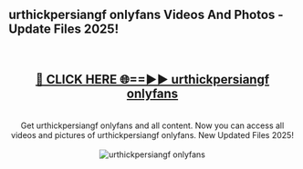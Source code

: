 <h2>urthickpersiangf onlyfans Videos And Photos - Update Files 2025!</h2>
<br>
<div align="center">
<h2><a href="https://linkcuts.com/hfmhzwbr" rel="nofollow">🔴 CLICK HERE 🌐==►► urthickpersiangf onlyfans</a></h2>
<br>
Get urthickpersiangf onlyfans and all content. Now you can access all videos and pictures of urthickpersiangf onlyfans. New Updated Files 2025!
<br>
<br>
<a href="https://linkcuts.com/hfmhzwbr" rel="nofollow" data-target="animated-image.originalLink"><img src="https://i.ibb.co.com/WyWwxjT/player-gif2.gif" alt="urthickpersiangf onlyfans" style="max-width: 100%; display: inline-block;" data-target="animated-image.originalImage"></a>
</div>
<br>